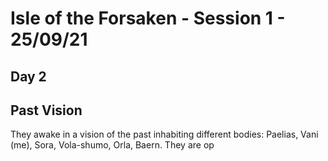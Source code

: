 # Isle of the Forsaken - Session 1 - 25/09/21

## Day 2

## Past Vision

They awake in a vision of the past inhabiting different bodies: Paelias, Vani (me), Sora, Vola-shumo, Orla, Baern. They are op